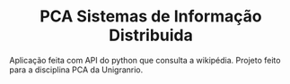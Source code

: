 <h1 align="center">PCA Sistemas de Informação Distribuida</h1>


<p>
Aplicação feita com API do python que consulta a wikipédia. Projeto feito para a disciplina PCA da Unigranrio.
</p>